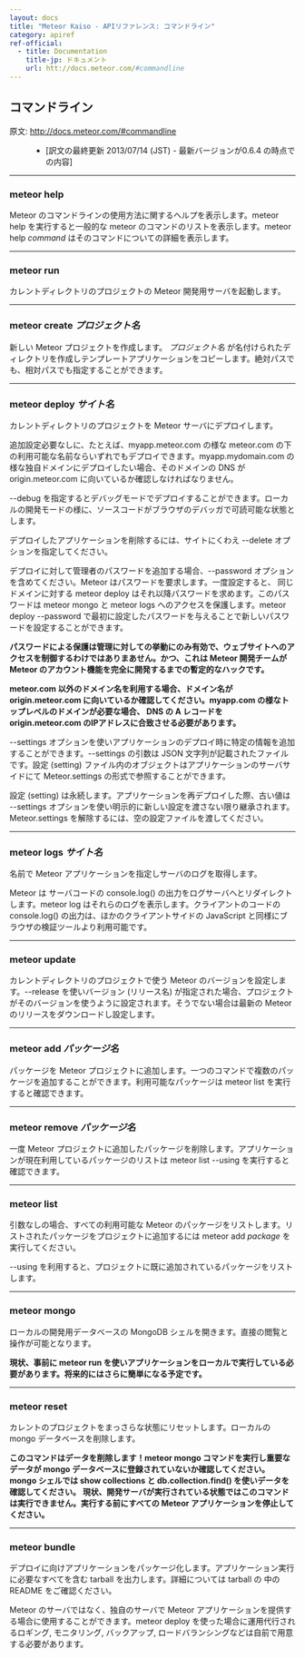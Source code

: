 ```yaml
---
layout: docs
title: "Meteor Kaiso - APIリファレンス: コマンドライン"
category: apiref
ref-official: 
  - title: Documentation
    title-jp: ドキュメント
    url: htt://docs.meteor.com/#commandline
---
```


## コマンドライン

<dl>
  <dt>原文: <a href="http://docs.meteor.com/#commandline">http://docs.meteor.com/#commandline</a><dt>
  <dd>
  <ul>
    <li>[訳文の最終更新 2013/07/14 (JST) - 最新バージョンが0.6.4 の時点での内容]</li>
  </ul>
  </dd>
</dl>


---
<a name="commandline_meteor_help"></a>
### meteor help

Meteor のコマンドラインの使用方法に関するヘルプを表示します。meteor help を実行すると一般的な meteor のコマンドのリストを表示します。meteor help _command_ はそのコマンドについての詳細を表示します。

---
<a name="commandline_meteor_run"></a>
### meteor run

カレントディレクトリのプロジェクトの Meteor 開発用サーバを起動します。

---
<a name="commandline_meteor_create"></a>
### meteor create _プロジェクト名_

新しい Meteor プロジェクトを作成します。 _プロジェクト名_ が名付けられたディレクトリを作成しテンプレートアプリケーションをコピーします。絶対パスでも、相対パスでも指定することができます。

---
<a name="commandline_meteor_deploy"></a>
### meteor deploy _サイト名_

カレントディレクトリのプロジェクトを Meteor サーバにデプロイします。

追加設定必要なしに、たとえば、myapp.meteor.com の様な meteor.com の下の利用可能な名前ならいずれでもデプロイできます。myapp.mydomain.com の様な独自ドメインにデプロイしたい場合、そのドメインの DNS が origin.meteor.com に向いているか確認しなければなりません。

--debug を指定するとデバッグモードでデプロイすることができます。ローカルの開発モードの様に、ソースコードがブラウザのデバッガで可読可能な状態とします。

デプロイしたアプリケーションを削除するには、サイトにくわえ --delete オプションを指定してください。

デプロイに対して管理者のパスワードを追加する場合、--password オプションを含めてください。Meteor はパスワードを要求します。一度設定すると、 同じドメインに対する meteor deploy はそれ以降パスワードを求めます。このパスワードは meteor mongo と meteor logs へのアクセスを保護します。meteor deploy --password で最初に設定したパスワードを与えることで新しいパスワードを設定することができます。

<strong>パスワードによる保護は管理に対しての挙動にのみ有効で、ウェブサイトへのアクセスを制御するわけではありまあせん。かつ、これは Meteor 開発チームが Meteor のアカウント機能を完全に開発するまでの暫定的なハックです。</strong>

<strong>meteor.com 以外のドメイン名を利用する場合、ドメイン名が origin.meteor.com に向いているか確認してください。myapp.com の様なトップレベルのドメインが必要な場合、 DNS の A レコードを origin.meteor.com のIPアドレスに合致させる必要があります。</strong>

--settings オプションを使いアプリケーションのデプロイ時に特定の情報を追加することができます。--settings の引数は JSON 文字列が記載されたファイルです。設定 (setting) ファイル内のオブジェクトはアプリケーションのサーバサイドにて Meteor.settings の形式で参照することができます。

設定 (setting) は永続します。アプリケーションを再デプロイした際、古い値は --settings オプションを使い明示的に新しい設定を渡さない限り継承されます。 Meteor.settings を解除するには、空の設定ファイルを渡してください。

---
<a name="commandline_meteor_logs"></a>
### meteor logs _サイト名_

名前で Meteor アプリケーションを指定しサーバのログを取得します。

Meteor は サーバコードの console.log() の出力をログサーバへとリダイレクトします。meteor log はそれらのログを表示します。クライアントのコードの console.log() の出力は、ほかのクライアントサイドの JavaScript と同様にブラウザの検証ツールより利用可能です。

---
<a name="commandline_meteor_update"></a>
### meteor update

カレントディレクトリのプロジェクトで使う Meteor のバージョンを設定します。--release を使いバージョン (リリース名) が指定された場合、プロジェクトがそのバージョンを使うように設定されます。そうでない場合は最新の Meteor のリリースをダウンロードし設定します。

<!-- パッケージ開発に関わる話のため保留
すべてのプロジェクトは Meteor の特定のリリースに紐付けられています。--release オプションを
-->

---
<a name="commandline_meteor_add"></a>
### meteor add _パッケージ名_

パッケージを Meteor プロジェクトに追加します。一つのコマンドで複数のパッケージを追加することができます。利用可能なパッケージは meteor list を実行すると確認できます。

---
<a name="commandline_meteor_remove"></a>
### meteor remove _パッケージ名_

一度 Meteor プロジェクトに追加したパッケージを削除します。アプリケーションが現在利用しているパッケージのリストは meteor list --using を実行すると確認できます。

---
<a name="commandline_meteor_list"></a>
### meteor list

引数なしの場合、すべての利用可能な Meteor のパッケージをリストします。リストされたパッケージをプロジェクトに追加するには meteor add _package_ を実行してください。

--using を利用すると、プロジェクトに既に追加されているパッケージをリストします。

---
<a name="commandline_meteor_mongo"></a>
### meteor mongo

ローカルの開発用データベースの MongoDB シェルを開きます。直接の閲覧と操作が可能となります。

<strong>現状、事前に meteor run を使いアプリケーションをローカルで実行している必要があります。将来的にはさらに簡単になる予定です。</strong>

---
<a name="commandline_meteor_reset"></a>
### meteor reset

カレントのプロジェクトをまっさらな状態にリセットします。ローカルの mongo データベースを削除します。

<strong>このコマンドはデータを削除します！meteor mongo コマンドを実行し重要なデータが mongo データベースに登録されていないか確認してください。mongo シェルでは show collections と db.collection.find() を使いデータを確認してください。</strong>
<strong>現状、開発サーバが実行されている状態ではこのコマンドは実行できません。実行する前にすべての Meteor アプリケーションを停止してください。 </strong>

---
<a name="commandline_meteor_bundle"></a>
### meteor bundle

デプロイに向けアプリケーションをパッケージ化します。アプリケーション実行に必要なすべてを含む tarball を出力します。詳細については tarball の 中のREADME をご確認ください。

Meteor のサーバではなく、独自のサーバで Meteor アプリケーションを提供する場合に使用することができます。meteor deploy を使った場合に運用代行されるロギング, モニタリング, バックアップ, ロードバランシングなどは自前で用意する必要があります。
